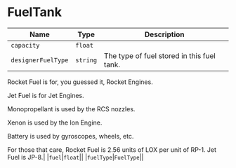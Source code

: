 # FuelTank

|Name|Type|Description|
|--|--|--|
|`capacity`|`float`||
|`designerFuelType`|`string`|The type of fuel stored in this fuel tank.

Rocket Fuel is for, you guessed it, Rocket Engines.

Jet Fuel is for Jet Engines.

Monopropellant is used by the RCS nozzles.

Xenon is used by the Ion Engine.

Battery is used by gyroscopes, wheels, etc.

For those that care, Rocket Fuel is 2.56 units of LOX per unit of RP-1. Jet Fuel is JP-8.|
|`fuel`|`float`||
|`fuelType`|`FuelType`||
